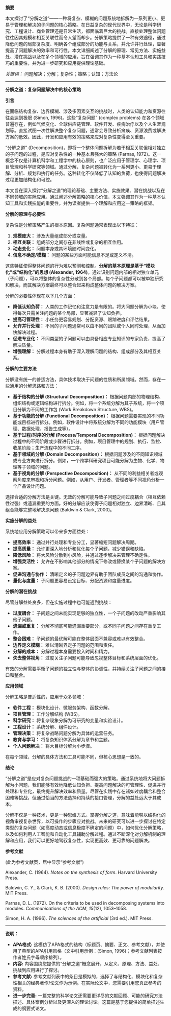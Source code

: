
**摘要**

本文探讨了“分解之道”——一种将复杂、模糊的问题系统地拆解为一系列更小、更易于管理和解决的子问题的核心策略。在日益复杂的现代世界中，无论是科学研究、工程设计、商业管理还是日常生活，都面临着巨大的挑战。直接处理整体问题往往因其规模和相互关联性而令人望而却步。分解策略提供了一种有效途径，通过降低问题的局部复杂度、明确各个组成部分的功能与关系，并允许并行处理，显著提高了问题解决的效率和可行性。本文详细阐述了分解的原理、常见方法、实施益处、潜在挑战以及在多个领域的应用，旨在强调其作为一种基本认知工具和实践技巧的重要性，并为进一步研究和应用提供理论基础。

*关键词：* 问题解决；分解；复杂性；策略；认知；方法论

---

**分解之道：复杂问题解决中的核心策略**



**引言**

在面临结构复杂、边界模糊、涉及多因素交互的挑战时，人类的认知能力和资源往往会达到极限 (Simon, 1996)。这些“复杂问题” (complex problems) 在各个领域普遍存在，例如气候变化、全球供应链管理、软件开发、疾病治疗以及个人生涯规划等。直接试图一次性解决整个复杂问题，通常会导致分析瘫痪、资源浪费或解决方案的低效。因此，开发和应用有效的策略来应对复杂性变得至关重要。

“分解之道” (Decomposition)，即将一个整体问题拆解为若干相互关联但相对独立的子问题的过程，是应对复杂性的一种基本且强大的策略 (Parnas, 1972)。这一概念不仅是计算机科学和工程学中的核心原则，也广泛应用于管理学、心理学、项目管理和科学研究等领域。通过分解，复杂问题被转化为一系列更小、更易于理解、分析、规划和执行的任务。这种转化不仅降低了认知的负荷，也使得问题解决过程更加结构化和可控。

本文旨在深入探讨“分解之道”的理论基础、主要方法、实施效果、潜在挑战以及在不同领域的实际应用。通过阐述分解策略的核心价值，本文强调其作为一种基本认知工具和实践技能的重要性，并为读者提供一个理解和应用这一策略的框架。

**分解的原理与必要性**

复杂性是分解策略产生的根本原因。复杂问题通常表现出以下特征：
1.  **规模庞大：** 涉及大量组成部分或变量。
2.  **相互关联：** 组成部分之间存在非线性或复杂的相互作用。
3.  **动态变化：** 问题本身或其环境随时间变化。
4.  **信息不确定/模糊：** 问题的某些方面可能信息不足或定义不清。

这些特征使得整体问题的行为难以预测和控制。**分解的基本原理是基于“模块化”或“结构化”的思想 (Alexander, 1964)**。通过识别问题内部的相对独立单元（子问题），可以将整体的复杂性分散到各个局部。每个子问题都可以被单独研究和解决，而其解决方案最终可以整合起来构成整体问题的解决方案。

分解的必要性体现在以下几个方面：
*   **降低认知负荷：** 人类的工作记忆和注意力是有限的。将大问题分解为小块，使得每次只需关注问题的某个局部，显著减轻了认知负担。
*   **提高可管理性：** 小任务更容易规划、分配资源、跟踪进度和评估结果。
*   **允许并行处理：** 不同的子问题通常可以由不同的团队或个人同时处理，从而加快解决过程。
*   **促进专业化：** 不同类型的子问题可以由具备相应专业知识的专家负责，提高了解决质量。
*   **增强理解：** 分解过程本身有助于深入理解问题的结构、组成部分及其相互关系。

**分解的主要方法**

分解没有统一的普适方法，具体技术取决于问题的性质和所属领域。然而，存在一些通用的分解思路和方法：

*   **基于结构的分解 (Structural Decomposition)：** 根据问题内部的物理结构、组织结构或逻辑结构进行拆分。例如，将一个系统分解为其子系统，将一个项目分解为不同的工作包 (Work Breakdown Structure, WBS)。
*   **基于功能的分解 (Functional Decomposition)：** 根据问题需要实现的不同功能或目标进行拆分。例如，软件设计中将系统分解为不同的功能模块（用户管理、数据处理、报告生成等）。
*   **基于过程/时序的分解 (Process/Temporal Decomposition)：** 根据问题解决过程中的不同阶段或步骤进行拆分。例如，项目管理中的规划、执行、监控、收尾阶段；生产流程中的不同工序。
*   **基于领域的分解 (Domain Decomposition)：** 根据问题涉及的不同知识领域或专业方向进行拆分。例如，一个跨学科研究项目可能分解为生物、化学、物理等子领域的问题。
*   **基于视角的分解 (Perspective Decomposition)：** 从不同的利益相关者或观察角度来审视和拆分问题。例如，从用户、开发者、管理者等不同视角分析一个产品设计问题。

选择合适的分解方法是关键。无效的分解可能导致子问题之间过度耦合（相互依赖性过强）或遗漏重要的方面。好的分解应该使得子问题相对独立、边界清晰、且其组合能够完整地解决原问题 (Baldwin & Clark, 2000)。

**实施分解的益处**

系统地应用分解策略可以带来多方面益处：

*   **提高效率：** 通过并行处理和专业分工，显著缩短问题解决周期。
*   **提高质量：** 允许更深入地分析和优化每个子问题，减少错误和缺陷。
*   **降低风险：** 将大风险分散到小风险，并通过逐步解决来管理不确定性。
*   **增强灵活性：** 允许在不影响其他部分的情况下修改或替换某个子问题的解决方案。
*   **促进沟通与协作：** 清晰定义的子问题边界有助于团队成员之间的沟通和协作。
*   **量化与度量：** 子问题更容易设定目标、分配资源和度量进度。

**分解的潜在挑战**

尽管分解益处良多，但在实施过程中也可能遇到挑战：

*   **过度耦合：** 子问题之间未能实现足够的独立性，一个子问题的改动严重影响其他子问题。
*   **遗漏或重复：** 分解不彻底可能遗漏重要部分，或不同子问题之间存在重复工作。
*   **整合困难：** 子问题的最优解可能在整体层面不兼容或难以有效整合。
*   **边界定义模糊：** 难以清晰界定子问题的范围和责任。
*   **分解的成本：** 分解过程本身需要投入时间和精力。
*   **失去整体视角：** 过度关注子问题可能导致忽视整体目标和系统层面的优化。

有效的分解需要平衡子问题的独立性与整体的协调性，并持续关注子问题之间的接口和整合。

**应用领域**

分解策略是普适性的，应用于众多领域：

*   **软件工程：** 模块化设计、微服务架构、函数分解。
*   **项目管理：** 工作分解结构 (WBS)。
*   **科学研究：** 将复杂现象分解为可研究的变量和实验设计。
*   **工程设计：** 系统分解、组件设计。
*   **管理决策：** 将复杂战略问题分解为具体的运营任务。
*   **教育与学习：** 将复杂知识体系分解为章节和主题。
*   **个人问题解决：** 将大目标分解为小步骤。

在每个领域，分解的具体方法和工具可能不同，但核心思想是一致的。

**结论**

“分解之道”是应对复杂问题挑战的一项基础而强大的策略。通过系统地将大问题拆解为小问题，我们能够有效地降低认知负担、提高问题解决的可管理性、促进并行处理和专业化，最终提升解决效率和质量。尽管在实践中存在诸如过度耦合和整合困难等挑战，但通过恰当的方法选择和持续的接口管理，分解的益处远大于其成本。

分解不仅是一种技术，更是一种思维方式。掌握分解之道，意味着能够以结构化的视角审视复杂世界，以可操作的步骤应对挑战。未来的研究可以进一步探讨在特定类型的复杂问题（如高度动态或信息极度不确定的问题）中，如何优化分解策略，以及如何利用人工智能和自动化工具辅助分解过程。通过不断深化对分解机制的理解和应用，我们可以更好地驾驭复杂性，实现更高效、更可靠的问题解决。

**参考文献**

(此为参考文献页，居中显示“参考文献”)

Alexander, C. (1964). *Notes on the synthesis of form*. Harvard University Press.

Baldwin, C. Y., & Clark, K. B. (2000). *Design rules: The power of modularity*. MIT Press.

Parnas, D. L. (1972). On the criteria to be used in decomposing systems into modules. *Communications of the ACM*, *15*(12), 1053–1058.

Simon, H. A. (1996). *The sciences of the artificial* (3rd ed.). MIT Press.

---

**说明：**

*   **APA格式:** 这模仿了APA格式的结构（标题页、摘要、正文、参考文献），并使用了典型的APA引用风格（文中引用示例：(Simon, 1996)；参考文献列表按作者姓氏字母顺序排列）。
*   **内容:** 内容围绕您提供的“分解之道”概念展开，从定义、原理、方法、益处、挑战到应用进行了探讨。
*   **参考文献:** 参考文献列表中的条目是模拟的，选择了与结构化、模块化和复杂性相关的经典著作/论文作为示例。在实际论文中，您需要引用您真正参考的资料。
*   **进一步完善:** 一篇完整的科学论文还需要更详尽的文献回顾、可能的研究方法描述、具体案例分析以及更深入的理论讨论。这篇是基于您提供的简单描述生成的纲要式论文。